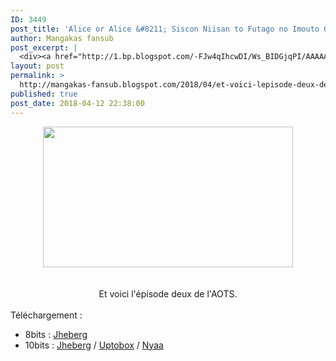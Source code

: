 ```yaml
---
ID: 3449
post_title: 'Alice or Alice &#8211; Siscon Niisan to Futago no Imouto 02'
author: Mangakas fansub
post_excerpt: |
  <div><a href="http://1.bp.blogspot.com/-FJw4qIhcwDI/Ws_BIDGjqPI/AAAAAAAABLA/CQwArkPp2NcxhGk8oY92igAEW1CUwpqOACK4BGAYYCw/s1600/vlcsnap-error317.png" imageanchor="1"><img border="0" height="225" src="https://1.bp.blogspot.com/-FJw4qIhcwDI/Ws_BIDGjqPI/AAAAAAAABLA/CQwArkPp2NcxhGk8oY92igAEW1CUwpqOACK4BGAYYCw/s400/vlcsnap-error317.png" width="400"></a></div><div><br></div><div><br></div><div>Et voici l'&eacute;pisode deux de l'AOTS.</div><div><br></div><div>T&eacute;l&eacute;chargement :&nbsp;</div><div></div><ul><li>8bits : <a href="http://jheberg.net/captcha/mangakas-fansub-alice-or-alice-siscon-niisan-to-11/" target="_blank">Jheberg</a></li><li>10bits : <a href="http://www.jheberg.net/captcha/mangakas-fansub-alice-or-alice-siscon-niisan-to-5/" target="_blank">Jheberg</a>&nbsp;/ <a href="http://uptobox.com/whn4eqn1h8kv" target="_blank">Uptobox</a> / <a href="https://nyaa.si/view/1026014" target="_blank">Nyaa</a></li></ul>
layout: post
permalink: >
  http://mangakas-fansub.blogspot.com/2018/04/et-voici-lepisode-deux-de-laots.html
published: true
post_date: 2018-04-12 22:38:00
---
```

<div class="separator" style="clear: both; text-align: center;"><a href="http://1.bp.blogspot.com/-FJw4qIhcwDI/Ws_BIDGjqPI/AAAAAAAABLA/CQwArkPp2NcxhGk8oY92igAEW1CUwpqOACK4BGAYYCw/s1600/vlcsnap-error317.png" imageanchor="1" style="margin-left: 1em; margin-right: 1em;"><img border="0" height="225" src="https://united-subs.dearclouds.com/wp-content/uploads/2018/04/0f548490d3e9db32f0bab6cd3cb5ee20.jpg" width="400" /></a></div><div class="separator" style="clear: both; text-align: center;"><br /></div><div class="separator" style="clear: both; text-align: center;"><br /></div><div class="separator" style="clear: both; text-align: center;">Et voici l'épisode deux de l'AOTS.</div><div class="separator" style="clear: both; text-align: center;"><br /></div><div class="separator" style="clear: both; text-align: left;">Téléchargement :&nbsp;</div><div class="separator" style="clear: both; text-align: left;"></div><ul><li>8bits : <a href="http://jheberg.net/captcha/mangakas-fansub-alice-or-alice-siscon-niisan-to-11/" >Jheberg</a></li><li>10bits : <a href="http://www.jheberg.net/captcha/mangakas-fansub-alice-or-alice-siscon-niisan-to-5/" >Jheberg</a>&nbsp;/ <a href="http://uptobox.com/whn4eqn1h8kv" >Uptobox</a> / <a href="https://nyaa.si/view/1026014" >Nyaa</a></li></ul>